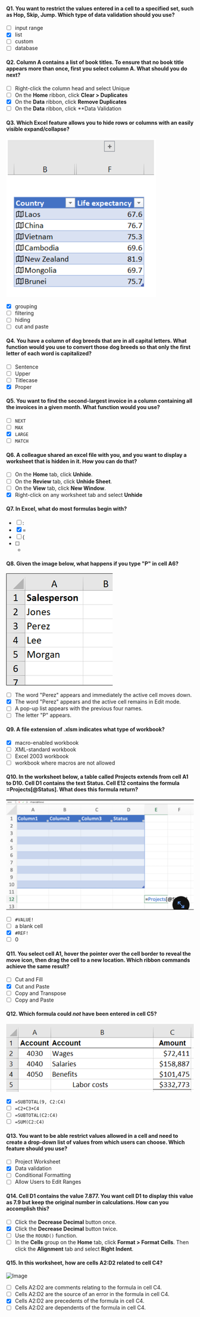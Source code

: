 #### Q1. You want to restrict the values entered in a cell to a specified set, such as Hop, Skip, Jump. Which type of data validation should you use?

- [ ] input range
- [x] list
- [ ] custom
- [ ] database

#### Q2. Column A contains a list of book titles. To ensure that no book title appears more than once, first you select column A. What should you do next?

- [ ] Right-click the column head and select Unique
- [ ] On the **Home** ribbon, click **Clear > Duplicates**
- [x] On the **Data** ribbon, click **Remove Duplicates**
- [ ] On the **Data** ribbon, click \*\*Data Validation

#### Q3. Which Excel feature allows you to hide rows or columns with an easily visible expand/collapse?

![Image](images/Q3.png?raw=true)

- [x] grouping
- [ ] filtering
- [ ] hiding
- [ ] cut and paste

#### Q4. You have a column of dog breeds that are in all capital letters. What function would you use to convert those dog breeds so that only the first letter of each word is capitalized?

- [ ] Sentence
- [ ] Upper
- [ ] Titlecase
- [x] Proper

#### Q5. You want to find the second-largest invoice in a column containing all the invoices in a given month. What function would you use?

- [ ] `NEXT`
- [ ] `MAX`
- [x] `LARGE`
- [ ] `MATCH`

#### Q6. A colleague shared an excel file with you, and you want to display a worksheet that is hidden in it. How you can do that?

- [ ] On the **Home** tab, click **Unhide**.
- [ ] On the **Review** tab, click **Unhide Sheet**.
- [ ] On the **View** tab, click **New Window**.
- [x] Right-click on any worksheet tab and select **Unhide**

#### Q7. In Excel, what do most formulas begin with?

- [ ] :
- [x] =
- [ ] (
- [ ] -

#### Q8. Given the image below, what happens if you type "P" in cell A6?

![Image](images/Q8.png?raw=true)

- [ ] The word "Perez" appears and immediately the active cell moves down.
- [x] The word "Perez" appears and the active cell remains in Edit mode.
- [ ] A pop-up list appears with the previous four names.
- [ ] The letter "P" appears.

#### Q9. A file extension of .xlsm indicates what type of workbook?

- [x] macro-enabled workbook
- [ ] XML-standard workbook
- [ ] Excel 2003 workbook
- [ ] workbook where macros are not allowed

#### Q10. In the worksheet below, a table called Projects extends from cell A1 to D10. Cell D1 contains the text Status. Cell E12 contains the formula =Projects[@Status]. What does this formula return?

![Image](images/Q10.png?raw=true)

- [ ] `#VALUE!`
- [ ] a blank cell
- [x] `#REF!`
- [ ] 0

#### Q11. You select cell A1, hover the pointer over the cell border to reveal the move icon, then drag the cell to a new location. Which ribbon commands achieve the same result?

- [ ] Cut and Fill
- [x] Cut and Paste
- [ ] Copy and Transpose
- [ ] Copy and Paste

#### Q12. Which formula could _not_ have been entered in cell C5?

![Image](images/Q12.png?raw=true)

- [x] `=SUBTOTAL(9, C2:C4)`
- [ ] `=C2+C3+C4`
- [ ] `=SUBTOTAL(C2:C4)`
- [ ] `=SUM(C2:C4)`

#### Q13. You want to be able restrict values allowed in a cell and need to create a drop-down list of values from which users can choose. Which feature should you use?

- [ ] Project Worksheet
- [x] Data validation
- [ ] Conditional Formatting
- [ ] Allow Users to Edit Ranges

#### Q14. Cell D1 contains the value 7.877. You want cell D1 to display this value as 7.9 but keep the original number in calculations. How can you accomplish this?

- [ ] Click the **Decrease Decimal** button once.
- [x] Click the **Decrease Decimal** button twice.
- [ ] Use the `ROUND()` function.
- [ ] In the **Cells** group on the **Home** tab, click **Format > Format Cells**. Then click the **Alignment** tab and select **Right Indent**.

#### Q15. In this worksheet, how are cells A2:D2 related to cell C4?

![Image](images/Q015.png?raw=true)

- [ ] Cells A2:D2 are comments relating to the formula in cell C4.
- [ ] Cells A2:D2 are the source of an error in the formula in cell C4.
- [x] Cells A2:D2 are precedents of the formula in cell C4.
- [ ] Cells A2:D2 are dependents of the formula in cell C4.
